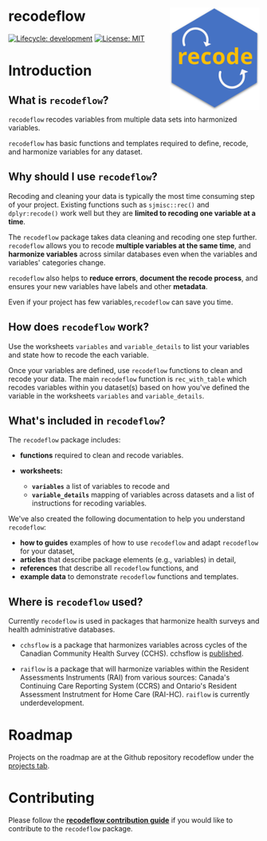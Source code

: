 # recodeflow <img src="man/figures/logo.svg" align="right" width="180"/>

<!-- badges: start -->

[![Lifecycle: development](https://img.shields.io/badge/lifecycle-experimental-blue.svg)](https://www.tidyverse.org/lifecycle/#experimental) <!--
[![](https://img.shields.io/cran/v/cchsflow?color=green)](https://CRAN.R-project.org/package=TBA)
![](https://img.shields.io/github/v/release/big-life-lab/recodeflow?color=green&label=GitHub)
--> [![License: MIT](https://img.shields.io/badge/License-MIT-yellow.svg)](https://opensource.org/licenses/MIT)

<!-- badges: end -->

# Introduction

## What is `recodeflow`?

`recodeflow` recodes variables from multiple data sets into harmonized variables.

`recodeflow` has basic functions and templates required to define, recode, and harmonize variables for any dataset.

## Why should I use `recodeflow`?

Recoding and cleaning your data is typically the most time consuming step of your project. Existing functions such as `sjmisc::rec()` and `dplyr:recode()` work well but they are **limited to recoding one variable at a time**. 

The `recodeflow` package takes data cleaning and recoding one step further. `recodeflow` allows you to  recode **multiple variables at the same time**, and **harmonize variables** across similar databases even when the variables and variables' categories change.

`recodeflow` also helps to **reduce errors**, **document the recode process**, and ensures your new variables have labels and other **metadata**.

Even if your project has few variables,`recodeflow` can save you time.


## How does `recodeflow` work?

Use the worksheets `variables` and `variable_details` to list your variables and state how to recode the each variable.

Once your variables are defined, use `recodeflow` functions to clean and recode your data. The main `recodeflow` function is `rec_with_table` which recodes variables within you dataset(s) based on how you've defined the variable in the worksheets `variables` and `variable_details`.


## What's included in `recodeflow`?

The `recodeflow` package includes:

-   **functions** required to clean and recode variables.

-   **worksheets:**

    -   **`variables`** a list of variables to recode and
    -   **`variable_details`** mapping of variables across datasets and a list of instructions for recoding variables.

We've also created the following documentation to help you understand `recodeflow`:

-   **how to guides** examples of how to use `recodeflow` and adapt `recodeflow` for your dataset,
-   **articles** that describe package elements (e.g., variables) in detail,
-   **references** that describe all `recodeflow` functions, and
-   **example data** to demonstrate `recodeflow` functions and templates.

## Where is `recodeflow` used?

Currently `recodeflow` is used in packages that harmonize health surveys and health administrative databases.

- `cchsflow` is a package that harmonizes variables across cycles of the Canadian Community Health Survey (CCHS). cchsflow is [published](https://big-life-lab.github.io/cchsflow/index.html). 

- `raiflow` is a package that will harmonize variables within the Resident Assessments Instruments (RAI) from various sources: Canada's Continuing Care Reporting System (CCRS) and Ontario's Resident Assessment Instrutment for Home Care (RAI-HC). `raiflow` is currently underdevelopment.

# Roadmap

Projects on the roadmap are at the Github repository recodeflow under the [projects tab](https://github.com/Big-Life-Lab/recodeflow/projects).

# Contributing

Please follow the [**recodeflow contribution guide**](https://big-life-lab.github.io/recodeflow/CONTRIBUTING.html) if you would like to contribute to the `recodeflow` package.
